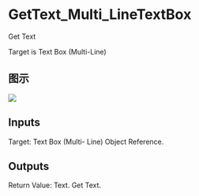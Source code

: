# GetText_Multi_LineTextBox

Get Text

Target is Text Box (Multi-Line)

## 图示

![]($-20221218-21345305.png)

## Inputs

Target: Text Box (Multi- Line) Object Reference.  

## Outputs

Return Value: Text. Get Text.

